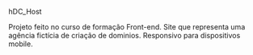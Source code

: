  hDC_Host

 Projeto feito no curso de formação Front-end. Site que representa uma agência fictícia de criação de dominios.
 Responsivo para dispositivos mobile.
 
